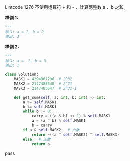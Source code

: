 Lintcode 1276
不使用运算符 + 和 - ，计算两整数 a 、b 之和。


**样例 1:**
```python
"""
输入: a = 1, b = 2
输出: 3
```
**样例 2:**
```python
"""
输入: a = -2, b = 3
输出: 1
```


```python
class Solution:
    MASK1 = 4294967296  # 2^32
    MASK2 = 2147483648  # 2^31
    MASK3 = 2147483647  # 2^31-1

    def get_sum(self, a: int, b: int) -> int:
        a %= self.MASK1
        b %= self.MASK1
        while b != 0:
            carry = ((a & b) << 1) % self.MASK1
            a = (a ^ b) % self.MASK1
            b = carry
        if a & self.MASK2:  # 负数
            return ~((a ^ self.MASK2) ^ self.MASK3)
        else:  # 正数
            return a
```
pass